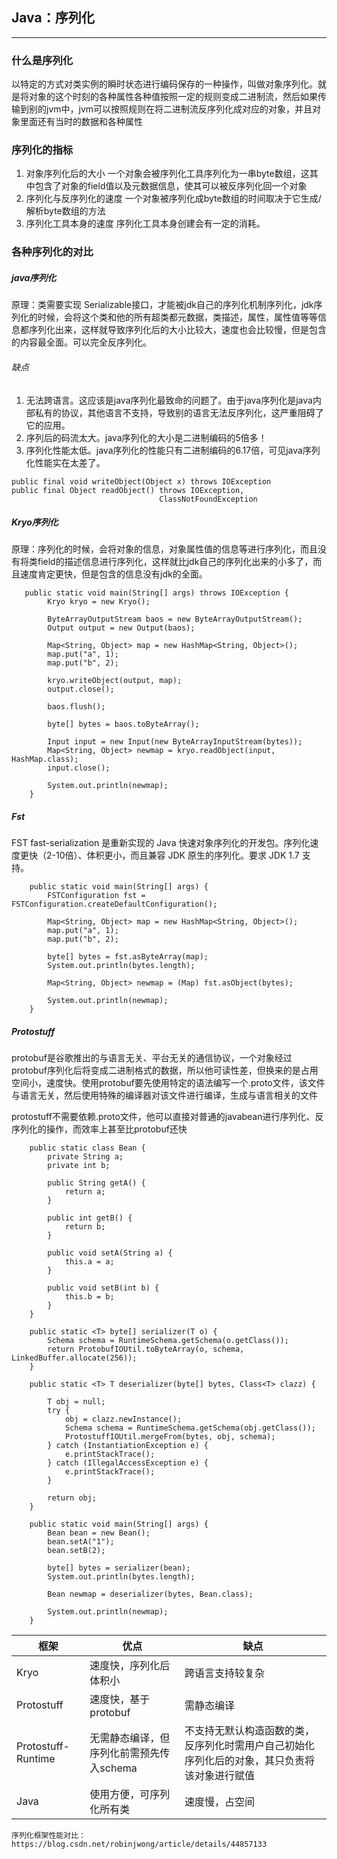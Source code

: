 ## Java：序列化

---


### 什么是序列化
以特定的方式对类实例的瞬时状态进行编码保存的一种操作，叫做对象序列化。就是将对象的这个时刻的各种属性各种值按照一定的规则变成二进制流，然后如果传输到别的jvm中，jvm可以按照规则在将二进制流反序列化成对应的对象，并且对象里面还有当时的数据和各种属性

### 序列化的指标
1. 对象序列化后的大小
一个对象会被序列化工具序列化为一串byte数组，这其中包含了对象的field值以及元数据信息，使其可以被反序列化回一个对象
2. 序列化与反序列化的速度
一个对象被序列化成byte数组的时间取决于它生成/解析byte数组的方法
3. 序列化工具本身的速度
序列化工具本身创建会有一定的消耗。

### 各种序列化的对比
##### java序列化
原理：类需要实现 Serializable接口，才能被jdk自己的序列化机制序列化，jdk序列化的时候，会将这个类和他的所有超类都元数据，类描述，属性，属性值等等信息都序列化出来，这样就导致序列化后的大小比较大，速度也会比较慢，但是包含的内容最全面。可以完全反序列化。

###### 缺点
1. 无法跨语言。这应该是java序列化最致命的问题了。由于java序列化是java内部私有的协议，其他语言不支持，导致别的语言无法反序列化，这严重阻碍了它的应用。
2. 序列后的码流太大。java序列化的大小是二进制编码的5倍多！
3. 序列化性能太低。java序列化的性能只有二进制编码的6.17倍，可见java序列化性能实在太差了。

```
public final void writeObject(Object x) throws IOException
public final Object readObject() throws IOException, 
                                 ClassNotFoundException
```
##### Kryo序列化

原理：序列化的时候，会将对象的信息，对象属性值的信息等进行序列化，而且没有将类field的描述信息进行序列化，这样就比jdk自己的序列化出来的小多了，而且速度肯定更快，但是包含的信息没有jdk的全面。
```
   public static void main(String[] args) throws IOException {
        Kryo kryo = new Kryo();

        ByteArrayOutputStream baos = new ByteArrayOutputStream();
        Output output = new Output(baos);

        Map<String, Object> map = new HashMap<String, Object>();
        map.put("a", 1);
        map.put("b", 2);

        kryo.writeObject(output, map);
        output.close();

        baos.flush();

        byte[] bytes = baos.toByteArray();

        Input input = new Input(new ByteArrayInputStream(bytes));
        Map<String, Object> newmap = kryo.readObject(input, HashMap.class);
        input.close();

        System.out.println(newmap);
    }
```

##### Fst
FST fast-serialization 是重新实现的 Java 快速对象序列化的开发包。序列化速度更快（2-10倍）、体积更小，而且兼容 JDK 原生的序列化。要求 JDK 1.7 支持。

```
    public static void main(String[] args) {
        FSTConfiguration fst = FSTConfiguration.createDefaultConfiguration();

        Map<String, Object> map = new HashMap<String, Object>();
        map.put("a", 1);
        map.put("b", 2);

        byte[] bytes = fst.asByteArray(map);
        System.out.println(bytes.length);

        Map<String, Object> newmap = (Map) fst.asObject(bytes);

        System.out.println(newmap);
    }
```

##### Protostuff
protobuf是谷歌推出的与语言无关、平台无关的通信协议，一个对象经过protobuf序列化后将变成二进制格式的数据，所以他可读性差，但换来的是占用空间小，速度快。使用protobuf要先使用特定的语法编写一个.proto文件，该文件与语言无关，然后使用特殊的编译器对该文件进行编译，生成与语言相关的文件
   
protostuff不需要依赖.proto文件，他可以直接对普通的javabean进行序列化、反序列化的操作，而效率上甚至比protobuf还快

```
    public static class Bean {
        private String a;
        private int b;

        public String getA() {
            return a;
        }

        public int getB() {
            return b;
        }

        public void setA(String a) {
            this.a = a;
        }

        public void setB(int b) {
            this.b = b;
        }
    }

    public static <T> byte[] serializer(T o) {
        Schema schema = RuntimeSchema.getSchema(o.getClass());
        return ProtobufIOUtil.toByteArray(o, schema, LinkedBuffer.allocate(256));
    }

    public static <T> T deserializer(byte[] bytes, Class<T> clazz) {

        T obj = null;
        try {
            obj = clazz.newInstance();
            Schema schema = RuntimeSchema.getSchema(obj.getClass());
            ProtostuffIOUtil.mergeFrom(bytes, obj, schema);
        } catch (InstantiationException e) {
            e.printStackTrace();
        } catch (IllegalAccessException e) {
            e.printStackTrace();
        }

        return obj;
    }

    public static void main(String[] args) {
        Bean bean = new Bean();
        bean.setA("1");
        bean.setB(2);

        byte[] bytes = serializer(bean);
        System.out.println(bytes.length);

        Bean newmap = deserializer(bytes, Bean.class);

        System.out.println(newmap);
    }
```




框架   | 优点  |  缺点
---|---|---
Kryo | 速度快，序列化后体积小 | 跨语言支持较复杂
Protostuff |速度快，基于protobuf |需静态编译
Protostuff-Runtime | 无需静态编译，但序列化前需预先传入schema | 不支持无默认构造函数的类，反序列化时需用户自己初始化序列化后的对象，其只负责将该对象进行赋值
Java|使用方便，可序列化所有类 |速度慢，占空间
    序列化框架性能对比：https://blog.csdn.net/robinjwong/article/details/44857133


